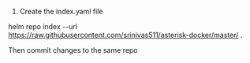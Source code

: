 1. Create the index.yaml file

helm repo index --url https://raw.githubusercontent.com/srinivas511/asterisk-docker/master/ .

Then commit changes to the same repo
